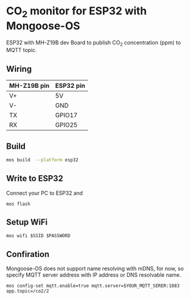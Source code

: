 # CO<sub>2</sub> monitor for ESP32 with Mongoose-OS

ESP32 with MH-Z19B dev Board to publish CO<sub>2</sub> concentration (ppm) to MQTT topic.

## Wiring

|MH-Z19B pin |ESP32 pin |
|------------|----------|
|V+          |5V        |
|V-          |GND       |
|TX          |GPIO17    |
|RX          |GPIO25    |


## Build

```bash
mos build  --platform esp32
```

## Write to ESP32

Connect your PC to ESP32 and

```
mos flash
```

## Setup WiFi

```
mos wifi $SSID $PASSWORD
```

## Confiration

Mongoose-OS does not support name resolving with mDNS, for now, so specify MQTT server address with IP address or DNS resolvable name.

```
mos config-set mqtt.enable=true mqtt.server=$YOUR_MQTT_SERER:1883 app.topic=/co2/2
```
